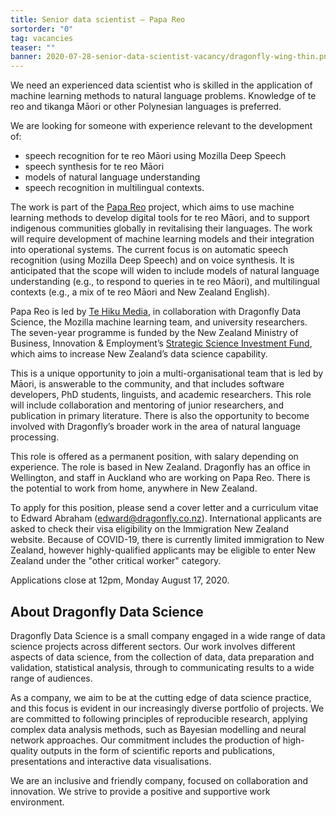 ```yaml
---
title: Senior data scientist — Papa Reo
sortorder: "0"
tag: vacancies
teaser: ""
banner: 2020-07-28-senior-data-scientist-vacancy/dragonfly-wing-thin.png
---
```


We need an experienced data scientist who is skilled in the application of
machine learning methods to natural language problems.  Knowledge of te reo and
tikanga Māori or other Polynesian languages is preferred. 

We are looking for someone with experience relevant to the development of:

* speech recognition for te reo Māori using Mozilla Deep Speech
* speech synthesis for te reo Māori
* models of natural language understanding 
* speech recognition in multilingual contexts.

The work is part of the [Papa Reo](https://tehiku.nz/te-hiku-tech/papa-reo/)
project, which aims to use machine learning methods to develop digital tools
for te reo Māori, and to support indigenous communities globally in
revitalising their languages. The work will require development of machine
learning models and their integration into operational systems. The current
focus is on automatic speech recognition (using Mozilla Deep Speech) and on
voice synthesis. It is anticipated that the scope will widen to include models
of natural language understanding (e.g., to respond to queries in te reo
Māori), and multilingual contexts (e.g., a mix of te reo Māori and New Zealand
English). 

Papa Reo is led by [Te Hiku Media](https://tehiku.nz), in collaboration with Dragonfly Data Science,
the Mozilla machine learning team, and university researchers. The
seven-year programme is funded by the New Zealand Ministry of Business,
Innovation & Employment’s [Strategic Science Investment Fund](https://www.mbie.govt.nz/science-and-technology/science-and-innovation/funding-information-and-opportunities/investment-funds/strategic-science-investment-fund/), 
which aims to increase New
Zealand’s data science capability. 

This is a unique opportunity to join a multi-organisational team that is led by
Māori, is answerable to the community, and that includes software developers,
PhD students, linguists, and  academic researchers.  This role will include
collaboration and mentoring of junior researchers, and publication in primary
literature.  There is also the opportunity to become involved with Dragonfly’s
broader work in the area of natural language processing. 

This role is offered as a permanent position, with salary depending on
experience. The role is based in New Zealand. Dragonfly has an office in
Wellington, and staff in Auckland who are working on Papa Reo. There is the
potential to work from home, anywhere in New Zealand.

To apply for this position, please send a cover letter
and a curriculum vitae to Edward Abraham
([edward@dragonfly.co.nz](edward@dragonfly.co.nz)). International applicants are asked to check their visa
eligibility on the Immigration New Zealand website. Because of COVID-19, there
is currently limited immigration to New Zealand, however highly-qualified
applicants may be eligible to enter New Zealand under the "other critical worker"
category.

Applications close at 12pm, Monday August 17, 2020.


## About Dragonfly Data Science

Dragonfly Data Science is a small company engaged in a wide range of data
science projects across different sectors.  Our work involves different aspects
of data science, from the collection of data, data preparation and validation,
statistical analysis, through to communicating results to a wide range of
audiences.

As a company, we aim to be at the cutting edge of data science practice, and
this focus is evident in our increasingly diverse portfolio of projects. We are
committed to following principles of reproducible research, applying complex
data analysis methods, such as Bayesian modelling  and neural network
approaches. Our commitment includes the production of high-quality outputs in
the form of scientific reports and publications, presentations and interactive
data visualisations.

We are an inclusive and friendly company, focused on collaboration and
innovation.  We strive to provide a positive and supportive work environment.

